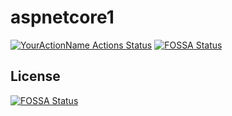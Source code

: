 # aspnetcore1


[![YourActionName Actions Status](https://github.com/factchecker2022/aspnetcore1/workflows/dotnet/badge.svg)](https://github.com/factchecker2022/aspnetcore1/actions)
[![FOSSA Status](https://app.fossa.com/api/projects/git%2Bgithub.com%2Ffactchecker2022%2Faspnetcore1.svg?type=shield)](https://app.fossa.com/projects/git%2Bgithub.com%2Ffactchecker2022%2Faspnetcore1?ref=badge_shield)


## License
[![FOSSA Status](https://app.fossa.com/api/projects/git%2Bgithub.com%2Ffactchecker2022%2Faspnetcore1.svg?type=large)](https://app.fossa.com/projects/git%2Bgithub.com%2Ffactchecker2022%2Faspnetcore1?ref=badge_large)